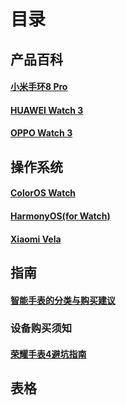 # 目录
## 产品百科
#### [小米手环8 Pro](./products_wiki/xiaomismartband8Pro.md)
#### [HUAWEI Watch 3](./products_wiki/HUAWEI%20watch3.md)
#### [OPPO Watch 3](./products_wiki/OPPO%20watch%203.md)
## 操作系统
#### [ColorOS Watch](./OS_wiki/ColorOS%20Watch.md)
#### [HarmonyOS(for Watch)](./OS_wiki/Harmony%20OS%20for%20watch.md)
#### [Xiaomi Vela](./OS_wiki/XiaomiVela.md)
## 指南
#### [智能手表的分类与购买建议](./guides/%E6%99%BA%E8%83%BD%E6%89%8B%E8%A1%A8%E7%9A%84%E5%88%86%E7%B1%BB%E5%8F%8A%E8%B4%AD%E4%B9%B0%E6%8C%87%E5%8D%97.md)
### 设备购买须知
#### [荣耀手表4避坑指南](./guides/%E8%AE%BE%E5%A4%87%E8%B4%AD%E4%B9%B0%E9%A1%BB%E7%9F%A5/HonorWatch4%E9%81%BF%E5%9D%91%E6%8C%87%E5%8D%97.md)
## 表格
